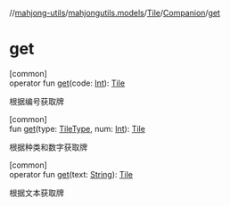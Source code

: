 //[mahjong-utils](../../../../index.md)/[mahjongutils.models](../../index.md)/[Tile](../index.md)/[Companion](index.md)/[get](get.md)

# get

[common]\
operator fun [get](get.md)(code: [Int](https://kotlinlang.org/api/latest/jvm/stdlib/kotlin-stdlib/kotlin/-int/index.html)): [Tile](../index.md)

根据编号获取牌

[common]\
fun [get](get.md)(type: [TileType](../../-tile-type/index.md), num: [Int](https://kotlinlang.org/api/latest/jvm/stdlib/kotlin-stdlib/kotlin/-int/index.html)): [Tile](../index.md)

根据种类和数字获取牌

[common]\
operator fun [get](get.md)(text: [String](https://kotlinlang.org/api/latest/jvm/stdlib/kotlin-stdlib/kotlin/-string/index.html)): [Tile](../index.md)

根据文本获取牌
